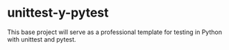 # unittest-y-pytest
This base project will serve as a professional template for testing in Python with unittest and pytest.
